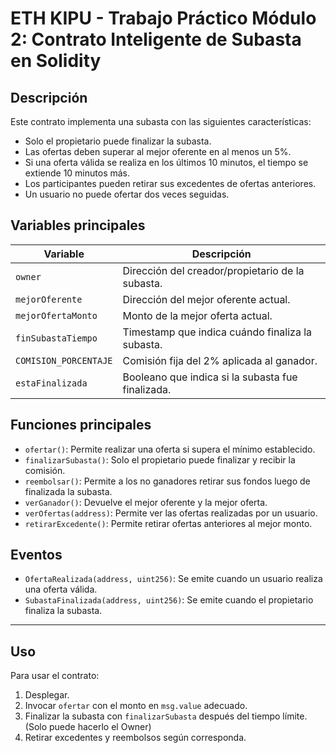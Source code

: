 # ETH KIPU - Trabajo Práctico Módulo 2: Contrato Inteligente de Subasta en Solidity

## Descripción
Este contrato implementa una subasta con las siguientes características:
- Solo el propietario puede finalizar la subasta.
- Las ofertas deben superar al mejor oferente en al menos un 5%.
- Si una oferta válida se realiza en los últimos 10 minutos, el tiempo se extiende 10 minutos más.
- Los participantes pueden retirar sus excedentes de ofertas anteriores.
- Un usuario no puede ofertar dos veces seguidas.

## Variables principales

| Variable          | Descripción                                   |
|-------------------|-----------------------------------------------|
| `owner`           | Dirección del creador/propietario de la subasta. |
| `mejorOferente`   | Dirección del mejor oferente actual.           |
| `mejorOfertaMonto`| Monto de la mejor oferta actual.               |
| `finSubastaTiempo`| Timestamp que indica cuándo finaliza la subasta. |
| `COMISION_PORCENTAJE` | Comisión fija del 2% aplicada al ganador.     |
| `estaFinalizada`  | Booleano que indica si la subasta fue finalizada. |

## Funciones principales

- `ofertar()`: Permite realizar una oferta si supera el mínimo establecido.
- `finalizarSubasta()`: Solo el propietario puede finalizar y recibir la comisión.
- `reembolsar()`: Permite a los no ganadores retirar sus fondos luego de finalizada la subasta.
- `verGanador()`: Devuelve el mejor oferente y la mejor oferta.
- `verOfertas(address)`: Permite ver las ofertas realizadas por un usuario.
- `retirarExcedente()`: Permite retirar ofertas anteriores al mejor monto.

## Eventos

- `OfertaRealizada(address, uint256)`: Se emite cuando un usuario realiza una oferta válida.
- `SubastaFinalizada(address, uint256)`: Se emite cuando el propietario finaliza la subasta.

---

## Uso

Para usar el contrato:
1. Desplegar.
2. Invocar `ofertar` con el monto en `msg.value` adecuado.
3. Finalizar la subasta con `finalizarSubasta` después del tiempo límite. (Solo puede hacerlo el Owner)
4. Retirar excedentes y reembolsos según corresponda.
